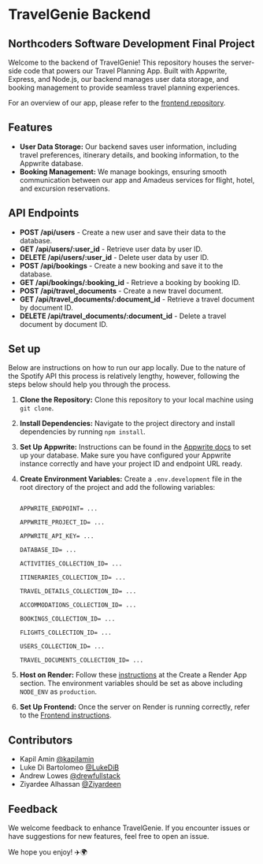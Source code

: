 # TravelGenie Backend

## Northcoders Software Development Final Project

Welcome to the backend of TravelGenie! This repository houses the server-side code that powers our Travel Planning App. Built with Appwrite, Express, and Node.js, our backend manages user data storage, and booking management to provide seamless travel planning experiences.



For an overview of our app, please refer to the [frontend repository](https://github.com/kapilamin/TravelGenie-fe).

## Features
- **User Data Storage:** Our backend saves user information, including travel preferences, itinerary details, and booking information, to the Appwrite database.
- **Booking Management:** We manage bookings, ensuring smooth communication between our app and Amadeus services for flight, hotel, and excursion reservations.
## API Endpoints
- **POST /api/users** - Create a new user and save their data to the database.
- **GET /api/users/:user_id** - Retrieve user data by user ID.
- **DELETE /api/users/:user_id** - Delete user data by user ID.
- **POST /api/bookings** - Create a new booking and save it to the database.
- **GET /api/bookings/:booking_id** - Retrieve a booking by booking ID.
- **POST /api/travel_documents** - Create a new travel document.
- **GET /api/travel_documents/:document_id** - Retrieve a travel document by document ID.
- **DELETE /api/travel_documents/:document_id** - Delete a travel document by document ID.
## Set up
Below are instructions on how to run our app locally. 
Due to the nature of the Spotify API this process is relatively lengthy, however, following the steps below should help you through the process.

1. **Clone the Repository:** Clone this repository to your local machine using `git clone`.
2. **Install Dependencies:** Navigate to the project directory and install dependencies by running `npm install`.
3. **Set Up Appwrite:** Instructions can be found in the [Appwrite docs](https://appwrite.io/docs) to set up your database. Make sure you have configured your Appwrite instance correctly and have your project ID and endpoint URL ready.
4. **Create Environment Variables:** Create a `.env.development` file in the root directory of the project and add the following variables:

    ```

    APPWRITE_ENDPOINT= ...

    APPWRITE_PROJECT_ID= ...

    APPWRITE_API_KEY= ...

    DATABASE_ID= ...

    ACTIVITIES_COLLECTION_ID= ...

    ITINERARIES_COLLECTION_ID= ...

    TRAVEL_DETAILS_COLLECTION_ID= ...

    ACCOMMODATIONS_COLLECTION_ID= ...

    BOOKINGS_COLLECTION_ID= ...

    FLIGHTS_COLLECTION_ID= ...

    USERS_COLLECTION_ID= ...

    TRAVEL_DOCUMENTS_COLLECTION_ID= ...

    ```
5. **Host on Render:** Follow these [instructions](https://docs.render.com/web-services) at the Create a Render App section. The environment variables should be set as above including `NODE_ENV` as `production`.
6. **Set Up Frontend:** Once the server on Render is running correctly, refer to the [Frontend instructions](https://github.com/kapilamin/TravelGenie-fe).
## Contributors
- Kapil Amin [@kapilamin](https://github.com/kapilamin)
- Luke Di Bartolomeo [@LukeDiB](https://github.com/LukeDiB)
- Andrew Lowes [@drewfullstack](https://github.com/drewfullstack)
- Ziyardee Alhassan [@Ziyardeen](https://github.com/Ziyardeen)   
## Feedback
We welcome feedback to enhance TravelGenie. If you encounter issues or have suggestions for new features, feel free to open an issue.

We hope you enjoy! ✈️🌍 